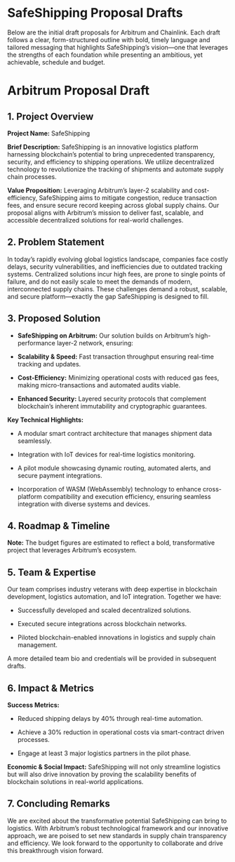 # SafeShipping Proposal Drafts

Below are the initial draft proposals for Arbitrum and Chainlink. Each draft follows a clear, form-structured outline with bold, timely language and tailored messaging that highlights SafeShipping’s vision—one that leverages the strengths of each foundation while presenting an ambitious, yet achievable, schedule and budget.

# Arbitrum Proposal Draft

## 1. Project Overview

**Project Name:** SafeShipping 

**Brief Description:** SafeShipping is an innovative logistics platform harnessing blockchain’s potential to bring unprecedented transparency, security, and efficiency to shipping operations. We utilize decentralized technology to revolutionize the tracking of shipments and automate supply chain processes.

**Value Proposition:** Leveraging Arbitrum’s layer-2 scalability and cost-efficiency, SafeShipping aims to mitigate congestion, reduce transaction fees, and ensure secure record keeping across global supply chains. Our proposal aligns with Arbitrum’s mission to deliver fast, scalable, and accessible decentralized solutions for real-world challenges.

## 2. Problem Statement

In today’s rapidly evolving global logistics landscape, companies face costly delays, security vulnerabilities, and inefficiencies due to outdated tracking systems. Centralized solutions incur high fees, are prone to single points of failure, and do not easily scale to meet the demands of modern, interconnected supply chains. These challenges demand a robust, scalable, and secure platform—exactly the gap SafeShipping is designed to fill.

## 3. Proposed Solution

- **SafeShipping on Arbitrum:** Our solution builds on Arbitrum’s high-performance layer-2 network, ensuring:

- **Scalability & Speed:** Fast transaction throughput ensuring real-time tracking and updates.

- **Cost-Efficiency:** Minimizing operational costs with reduced gas fees, making micro-transactions and automated audits viable.

- **Enhanced Security:** Layered security protocols that complement blockchain’s inherent immutability and cryptographic guarantees.

**Key Technical Highlights:**

- A modular smart contract architecture that manages shipment data seamlessly.

- Integration with IoT devices for real-time logistics monitoring.

- A pilot module showcasing dynamic routing, automated alerts, and secure payment integrations.

- Incorporation of WASM (WebAssembly) technology to enhance cross-platform compatibility and execution efficiency, ensuring seamless integration with diverse systems and devices.

## 4. Roadmap & Timeline

**Note:** The budget figures are estimated to reflect a bold, transformative project that leverages Arbitrum’s ecosystem.

## 5. Team & Expertise

Our team comprises industry veterans with deep expertise in blockchain development, logistics automation, and IoT integration. Together we have:

- Successfully developed and scaled decentralized solutions.

- Executed secure integrations across blockchain networks.

- Piloted blockchain-enabled innovations in logistics and supply chain management.

A more detailed team bio and credentials will be provided in subsequent drafts.

## 6. Impact & Metrics

**Success Metrics:**

- Reduced shipping delays by 40% through real-time automation.

- Achieve a 30% reduction in operational costs via smart-contract driven processes.

- Engage at least 3 major logistics partners in the pilot phase.

**Economic & Social Impact:** SafeShipping will not only streamline logistics but will also drive innovation by proving the scalability benefits of blockchain solutions in real-world applications.

## 7. Concluding Remarks

We are excited about the transformative potential SafeShipping can bring to logistics. With Arbitrum’s robust technological framework and our innovative approach, we are poised to set new standards in supply chain transparency and efficiency. We look forward to the opportunity to collaborate and drive this breakthrough vision forward.